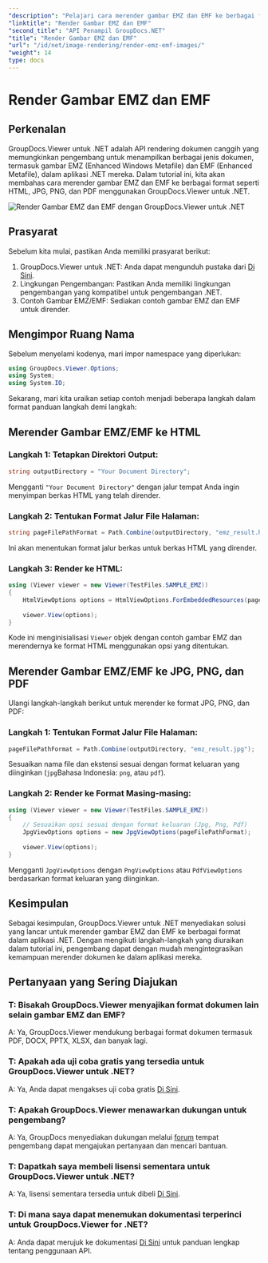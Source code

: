 ```yaml
---
"description": "Pelajari cara merender gambar EMZ dan EMF ke berbagai format menggunakan GroupDocs.Viewer untuk .NET. Tutorial yang mudah diikuti bagi para pengembang."
"linktitle": "Render Gambar EMZ dan EMF"
"second_title": "API Penampil GroupDocs.NET"
"title": "Render Gambar EMZ dan EMF"
"url": "/id/net/image-rendering/render-emz-emf-images/"
"weight": 14
type: docs
---
```

# Render Gambar EMZ dan EMF

## Perkenalan

GroupDocs.Viewer untuk .NET adalah API rendering dokumen canggih yang memungkinkan pengembang untuk menampilkan berbagai jenis dokumen, termasuk gambar EMZ (Enhanced Windows Metafile) dan EMF (Enhanced Metafile), dalam aplikasi .NET mereka. Dalam tutorial ini, kita akan membahas cara merender gambar EMZ dan EMF ke berbagai format seperti HTML, JPG, PNG, dan PDF menggunakan GroupDocs.Viewer untuk .NET.

![Render Gambar EMZ dan EMF dengan GroupDocs.Viewer untuk .NET](/viewer/image-rendering/render-emz-and-emf-images.png)

## Prasyarat

Sebelum kita mulai, pastikan Anda memiliki prasyarat berikut:

1. GroupDocs.Viewer untuk .NET: Anda dapat mengunduh pustaka dari [Di Sini](https://releases.groupdocs.com/viewer/net/).
2. Lingkungan Pengembangan: Pastikan Anda memiliki lingkungan pengembangan yang kompatibel untuk pengembangan .NET.
3. Contoh Gambar EMZ/EMF: Sediakan contoh gambar EMZ dan EMF untuk dirender.

## Mengimpor Ruang Nama

Sebelum menyelami kodenya, mari impor namespace yang diperlukan:

```csharp
using GroupDocs.Viewer.Options;
using System;
using System.IO;
```

Sekarang, mari kita uraikan setiap contoh menjadi beberapa langkah dalam format panduan langkah demi langkah:

## Merender Gambar EMZ/EMF ke HTML

### Langkah 1: Tetapkan Direktori Output:
```csharp
string outputDirectory = "Your Document Directory";
```
Mengganti `"Your Document Directory"` dengan jalur tempat Anda ingin menyimpan berkas HTML yang telah dirender.

### Langkah 2: Tentukan Format Jalur File Halaman:
```csharp
string pageFilePathFormat = Path.Combine(outputDirectory, "emz_result.html");
```
Ini akan menentukan format jalur berkas untuk berkas HTML yang dirender.

### Langkah 3: Render ke HTML:
```csharp
using (Viewer viewer = new Viewer(TestFiles.SAMPLE_EMZ))
{
    HtmlViewOptions options = HtmlViewOptions.ForEmbeddedResources(pageFilePathFormat);
    
    viewer.View(options);
}
```
Kode ini menginisialisasi `Viewer` objek dengan contoh gambar EMZ dan merendernya ke format HTML menggunakan opsi yang ditentukan.

## Merender Gambar EMZ/EMF ke JPG, PNG, dan PDF

Ulangi langkah-langkah berikut untuk merender ke format JPG, PNG, dan PDF:

### Langkah 1: Tentukan Format Jalur File Halaman:
```csharp
pageFilePathFormat = Path.Combine(outputDirectory, "emz_result.jpg");
```
Sesuaikan nama file dan ekstensi sesuai dengan format keluaran yang diinginkan (`jpg`Bahasa Indonesia: `png`, atau `pdf`).

### Langkah 2: Render ke Format Masing-masing:
```csharp
using (Viewer viewer = new Viewer(TestFiles.SAMPLE_EMZ))
{
    // Sesuaikan opsi sesuai dengan format keluaran (Jpg, Png, Pdf)
    JpgViewOptions options = new JpgViewOptions(pageFilePathFormat);
    
    viewer.View(options);
}
```
Mengganti `JpgViewOptions` dengan `PngViewOptions` atau `PdfViewOptions` berdasarkan format keluaran yang diinginkan.

## Kesimpulan

Sebagai kesimpulan, GroupDocs.Viewer untuk .NET menyediakan solusi yang lancar untuk merender gambar EMZ dan EMF ke berbagai format dalam aplikasi .NET. Dengan mengikuti langkah-langkah yang diuraikan dalam tutorial ini, pengembang dapat dengan mudah mengintegrasikan kemampuan merender dokumen ke dalam aplikasi mereka.

## Pertanyaan yang Sering Diajukan

### T: Bisakah GroupDocs.Viewer menyajikan format dokumen lain selain gambar EMZ dan EMF?
A: Ya, GroupDocs.Viewer mendukung berbagai format dokumen termasuk PDF, DOCX, PPTX, XLSX, dan banyak lagi.

### T: Apakah ada uji coba gratis yang tersedia untuk GroupDocs.Viewer untuk .NET?
A: Ya, Anda dapat mengakses uji coba gratis [Di Sini](https://releases.groupdocs.com/).

### T: Apakah GroupDocs.Viewer menawarkan dukungan untuk pengembang?
A: Ya, GroupDocs menyediakan dukungan melalui [forum](https://forum.groupdocs.com/c/viewer/9) tempat pengembang dapat mengajukan pertanyaan dan mencari bantuan.

### T: Dapatkah saya membeli lisensi sementara untuk GroupDocs.Viewer untuk .NET?
A: Ya, lisensi sementara tersedia untuk dibeli [Di Sini](https://purchase.groupdocs.com/temporary-license/).

### T: Di mana saya dapat menemukan dokumentasi terperinci untuk GroupDocs.Viewer for .NET?
A: Anda dapat merujuk ke dokumentasi [Di Sini](https://tutorials.groupdocs.com/viewer/net/) untuk panduan lengkap tentang penggunaan API.